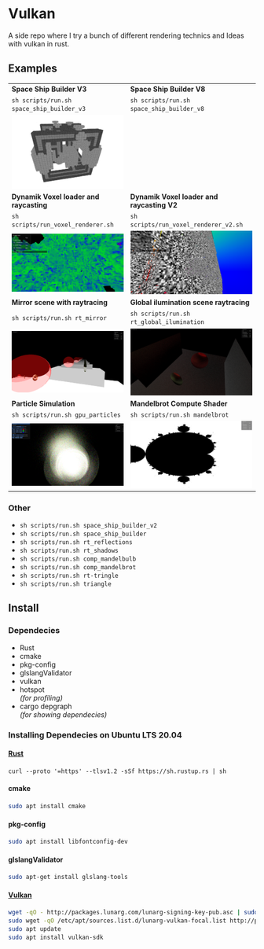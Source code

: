 # Vulkan

A side repo where I try a bunch of different rendering technics and Ideas with vulkan in rust.


## Examples
|  |  |
-------------------------|-------------------------
**Space Ship Builder V3** | **Space Ship Builder V8**
`sh scripts/run.sh space_ship_builder_v3` | `sh scripts/run.sh space_ship_builder_v8`
![Pic](screenshots/space_ship_builder_v3.png) | 
**Dynamik Voxel loader and raycasting** | **Dynamik Voxel loader and raycasting V2**
`sh scripts/run_voxel_renderer.sh` | `sh scripts/run_voxel_renderer_v2.sh`
![Pic](screenshots/voxel_renderer.png) | ![Pic](screenshots/voxel_renderer_v2.png)
**Mirror scene with raytracing** | **Global ilumination scene raytracing**
`sh scripts/run.sh rt_mirror` | `sh scripts/run.sh rt_global_ilumination`
![Pic](screenshots/mirror.png)  |  ![Pic](screenshots/global_ilumination.png) 
**Particle Simulation**  | **Mandelbrot Compute Shader** 
`sh scripts/run.sh gpu_particles` | `sh scripts/run.sh mandelbrot`
![Pic](screenshots/particles.png)  |  ![Pic](screenshots/mandelbrot.png)

### Other
- `sh scripts/run.sh space_ship_builder_v2`
- `sh scripts/run.sh space_ship_builder`
- `sh scripts/run.sh rt_reflections`
- `sh scripts/run.sh rt_shadows`
- `sh scripts/run.sh comp_mandelbulb`
- `sh scripts/run.sh comp_mandelbrot`
- `sh scripts/run.sh rt-tringle`
- `sh scripts/run.sh triangle`



## Install
### Dependecies

- Rust
- cmake
- pkg-config
- glslangValidator
- vulkan
- hotspot  
*(for profiling)*
- cargo depgraph  
*(for showing dependecies)*


### Installing Dependecies on Ubuntu LTS 20.04
#### [Rust](https://www.rust-lang.org/tools/install)
```shell
curl --proto '=https' --tlsv1.2 -sSf https://sh.rustup.rs | sh
```
#### cmake
```bash
sudo apt install cmake
```
#### pkg-config
```bash
sudo apt install libfontconfig-dev
```
#### glslangValidator
```bash
sudo apt-get install glslang-tools
```
#### [Vulkan](https://vulkan.lunarg.com/doc/view/latest/linux/getting_started_ubuntu.html)
```bash
wget -qO - http://packages.lunarg.com/lunarg-signing-key-pub.asc | sudo apt-key add -
sudo wget -qO /etc/apt/sources.list.d/lunarg-vulkan-focal.list http://packages.lunarg.com/vulkan/lunarg-vulkan-focal.list
sudo apt update
sudo apt install vulkan-sdk
```





